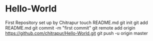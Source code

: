 Hello-World
===========

First Repository set up by Chitrapur
touch README.md
git init
git add README.md
git commit -m "first commit"
git remote add origin https://github.com/chitrapur/Hello-World.git
git push -u origin master
